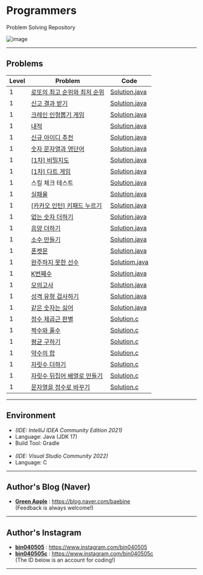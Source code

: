 # Programmers
Problem Solving Repository

![image](https://user-images.githubusercontent.com/63220297/182011027-2f0cb68a-cbe2-4e67-8eb0-0992e1dff935.png)

___

## Problems

| Level | Problem | Code |
| --- | -- | --- |
| 1 | [로또의 최고 순위와 최저 순위](https://school.programmers.co.kr/learn/courses/30/lessons/77484?language=java) | [Solution.java](https://github.com/Baebin/Programmers/blob/master/src/main/java/level_1/%EB%A1%9C%EB%98%90%EC%9D%98%EC%B5%9C%EA%B3%A0%EC%88%9C%EC%9C%84%EC%99%80%EC%B5%9C%EC%A0%80%EC%88%9C%EC%9C%84/Solution.java) |
| 1 | [신고 결과 받기](https://school.programmers.co.kr/learn/courses/30/lessons/92334?language=java) | [Solution.java](https://github.com/Baebin/Programmers/tree/master/src/main/java/level_1/%EC%8B%A0%EA%B3%A0%EA%B2%B0%EA%B3%BC%EB%B0%9B%EA%B8%B0/Solution.java) |
| 1 | [크레인 인형뽑기 게임](https://school.programmers.co.kr/learn/courses/30/lessons/64061?language=java) | [Solution.java](https://github.com/Baebin/Programmers/blob/master/src/main/java/level_1/%ED%81%AC%EB%A0%88%EC%9D%B8%EC%9D%B8%ED%98%95%EB%BD%91%EA%B8%B0%EA%B2%8C%EC%9E%84/Solution.java) |
| 1 | [내적](https://school.programmers.co.kr/learn/courses/30/lessons/70128?language=java) | [Solution.java](https://github.com/Baebin/Programmers/blob/master/src/main/java/level_1/%EB%82%B4%EC%A0%81/Solution.java)
| 1 | [신규 아이디 추천](https://school.programmers.co.kr/learn/courses/30/lessons/72410?language=java) | [Solution.java](https://github.com/Baebin/Programmers/blob/master/src/main/java/level_1/%EC%8B%A0%EA%B7%9C%EC%95%84%EC%9D%B4%EB%94%94%EC%B6%94%EC%B2%9C/Solution.java) |
| 1 | [숫자 문자열과 영단어](https://school.programmers.co.kr/learn/courses/30/lessons/81301?language=java) | [Solution.java](https://github.com/Baebin/Programmers/blob/master/src/main/java/level_1/%EC%88%AB%EC%9E%90%EB%AC%B8%EC%9E%90%EC%97%B4%EA%B3%BC%EC%98%81%EB%8B%A8%EC%96%B4/Solution.java) |
| 1 | [[1차] 비밀지도](https://school.programmers.co.kr/learn/courses/30/lessons/17681?language=java) | [Solution.java](https://github.com/Baebin/Programmers/blob/master/src/main/java/level_1/%EC%9D%BC%EC%B0%A8%EB%B9%84%EB%B0%80%EC%A7%80%EB%8F%84/Solution.java) |
| 1 | [[1차] 다트 게임](https://school.programmers.co.kr/learn/courses/30/lessons/17682?language=java) | [Solution.java](https://github.com/Baebin/Programmers/blob/master/src/main/java/level_1/%EC%9D%BC%EC%B0%A8%EB%8B%A4%ED%8A%B8%EA%B2%8C%EC%9E%84/Solution.java) |
| 1 | 스킬 체크 테스트 | [Solution.java](https://github.com/Baebin/Programmers/blob/master/src/main/java/level_1/%EC%8A%A4%ED%82%AC%EC%B2%B4%ED%81%AC%ED%85%8C%EC%8A%A4%ED%8A%B8/Solution.java) |
| 1 | [실패율](https://school.programmers.co.kr/learn/courses/30/lessons/42889?language=java) | [Solution.java](https://github.com/Baebin/Programmers/blob/master/src/main/java/level_1/%EC%8B%A4%ED%8C%A8%EC%9C%A8/Solution.java) |
| 1 | [[카카오 인턴] 키패드 누르기](https://school.programmers.co.kr/learn/courses/30/lessons/67256?language=java) | [Solution.java](https://github.com/Baebin/Programmers/blob/master/src/main/java/level_1/%EC%B9%B4%EC%B9%B4%EC%98%A4%EC%9D%B8%ED%84%B4%ED%82%A4%ED%8C%A8%EB%93%9C%EB%88%84%EB%A5%B4%EA%B8%B0/Solution.java) |
| 1 | [없는 숫자 더하기](https://school.programmers.co.kr/learn/courses/30/lessons/86051?language=java) | [Solution.java](https://github.com/Baebin/Programmers/tree/master/src/main/java/level_1/%EC%97%86%EB%8A%94%EC%88%AB%EC%9E%90%EB%8D%94%ED%95%98%EA%B8%B0) |
| 1 | [음양 더하기](https://school.programmers.co.kr/learn/courses/30/lessons/76501?language=java) | [Solution.java](https://github.com/Baebin/Programmers/blob/master/src/main/java/level_1/%EC%97%86%EB%8A%94%EC%88%AB%EC%9E%90%EB%8D%94%ED%95%98%EA%B8%B0/Solution.java) |
| 1 | [소수 만들기](https://school.programmers.co.kr/learn/courses/30/lessons/12977?language=java) | [Solution.java](https://github.com/Baebin/Programmers/blob/master/src/main/java/level_1/%EC%86%8C%EC%88%98%EB%A7%8C%EB%93%A4%EA%B8%B0/Solution.java) |
| 1 | [폰켓몬](https://school.programmers.co.kr/learn/courses/30/lessons/1845?language=java) | [Solution.java](https://github.com/Baebin/Programmers/blob/master/src/main/java/level_1/%ED%8F%B0%EC%BC%93%EB%AA%AC/Solution.java) |
| 1 | [완주하지 못한 선수](https://school.programmers.co.kr/learn/courses/30/lessons/42576?language=java) | [Solutiom.java](https://github.com/Baebin/Programmers/blob/master/src/main/java/level_1/%EC%99%84%EC%A3%BC%ED%95%98%EC%A7%80%EB%AA%BB%ED%95%9C%EC%84%A0%EC%88%98/Solution.java) |
| 1 | [K번째수](https://school.programmers.co.kr/learn/courses/30/lessons/42748?language=java) | [Solution.java](https://github.com/Baebin/Programmers/blob/master/src/main/java/level_1/K%EB%B2%88%EC%A7%B8%EC%88%98/Solution.java) |
| 1 | [모의고사](https://school.programmers.co.kr/learn/courses/30/lessons/42840?language=java) | [Solution.java](https://github.com/Baebin/Programmers/blob/master/src/main/java/level_1/%EB%AA%A8%EC%9D%98%EA%B3%A0%EC%82%AC/Solution.java) |
| 1 | [성격 유형 검사하기](https://school.programmers.co.kr/learn/courses/30/lessons/118666?language=java) | [Solution.java](https://github.com/Baebin/Programmers/blob/master/src/main/java/level_1/%EC%84%B1%EA%B2%A9%EC%9C%A0%ED%98%95%EA%B2%80%EC%82%AC%ED%95%98%EA%B8%B0/Solution.java) |
| 1 | [같은 숫자는 싫어](https://school.programmers.co.kr/learn/courses/30/lessons/12906?language=java) | [Solution.java](https://github.com/Baebin/Programmers/blob/master/src/main/java/level_1/%EA%B0%99%EC%9D%80%EC%88%AB%EC%9E%90%EB%8A%94%EC%8B%AB%EC%96%B4/Solution.java) |
| 1 | [정수 제곱근 판별](https://school.programmers.co.kr/learn/courses/30/lessons/12934?language=c) | [Solution.c](https://github.com/Baebin/Programmers/blob/master/src/main/java/level_1/%EC%A0%95%EC%88%98%EC%A0%9C%EA%B3%B1%EA%B7%BC%ED%8C%90%EB%B3%84/Solution.c) |
| 1 | [짝수와 홀수](https://school.programmers.co.kr/learn/courses/30/lessons/12937?language=c) | [Solution.c](https://github.com/Baebin/Programmers/blob/master/src/main/java/level_1/%EC%A7%9D%EC%88%98%EC%99%80%ED%99%80%EC%88%98/Solution.c) |
| 1 | [평균 구하기](https://school.programmers.co.kr/learn/courses/30/lessons/12944?language=c) | [Solution.c](https://github.com/Baebin/Programmers/blob/master/src/main/java/level_1/%ED%8F%89%EA%B7%A0%EA%B5%AC%ED%95%98%EA%B8%B0/Solution.c) |
| 1 | [약수의 합](https://school.programmers.co.kr/learn/courses/30/lessons/12928?language=c) | [Solution.c](https://github.com/Baebin/Programmers/blob/master/src/main/java/level_1/%EC%95%BD%EC%88%98%EC%9D%98%ED%95%A9/Solution.c) |
| 1 | [자릿수 더하기](https://school.programmers.co.kr/learn/courses/30/lessons/12931?language=c) | [Solution.c](https://github.com/Baebin/Programmers/blob/master/src/main/java/level_1/%EC%9E%90%EB%A6%BF%EC%88%98%EB%8D%94%ED%95%98%EA%B8%B0/Solution.c) |
| 1 | [자릿수 뒤집어 배열로 만들기](https://school.programmers.co.kr/learn/courses/30/lessons/12932?language=c) | [Solution.c](https://github.com/Baebin/Programmers/blob/master/src/main/java/level_1/%EC%9E%90%EB%A6%BF%EC%88%98%EB%92%A4%EC%A7%91%EC%96%B4%EB%B0%B0%EC%97%B4%EB%A1%9C%EB%A7%8C%EB%93%A4%EA%B8%B0/Solution.c) |
| 1 | [문자열을 정수로 바꾸기](https://school.programmers.co.kr/learn/courses/30/lessons/12925?language=c) | [Solution.c](https://github.com/Baebin/Programmers/blob/master/src/main/java/level_1/%EB%AC%B8%EC%9E%90%EC%97%B4%EC%9D%84%EC%A0%95%EC%88%98%EB%A1%9C%EB%B0%94%EA%BE%B8%EA%B8%B0/Solution.c) |

___

## Environment
- *(IDE: IntelliJ IDEA Community Edition 2021)*
- Language: Java (JDK 17)
- Build Tool: Gradle</br></br>
- *(IDE: Visual Studio Community 2022)*
- Language: C

___

## Author's Blog (Naver)
* [**Green Apple**](https://blog.naver.com/baebine) : https://blog.naver.com/baebine
</br>(Feedback is always welcome!)

___

## Author's Instagram
* [**bin040505**](https://www.instagram.com/bin040505) : https://www.instagram.com/bin040505
* [**bin040505c**](https://www.instagram.com/bin040505c) : https://www.instagram.com/bin040505c
</br>(The ID below is an account for coding!)
___
